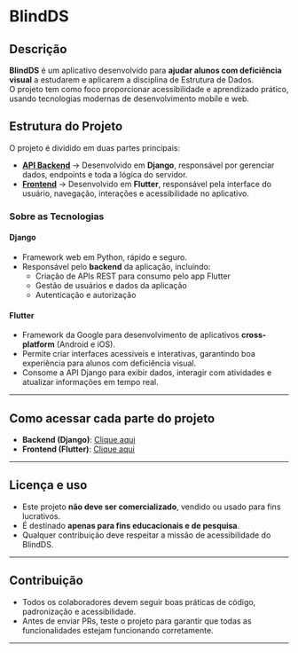 # BlindDS

## Descrição
**BlindDS** é um aplicativo desenvolvido para **ajudar alunos com deficiência visual** a estudarem e aplicarem a disciplina de Estrutura de Dados.  
O projeto tem como foco proporcionar acessibilidade e aprendizado prático, usando tecnologias modernas de desenvolvimento mobile e web.

## Estrutura do Projeto
O projeto é dividido em duas partes principais:

- **[API Backend](./api/README.md)** → Desenvolvido em **Django**, responsável por gerenciar dados, endpoints e toda a lógica do servidor.  
- **[Frontend](./frontend/README.md)** → Desenvolvido em **Flutter**, responsável pela interface do usuário, navegação, interações e acessibilidade no aplicativo.

### Sobre as Tecnologias

#### Django
- Framework web em Python, rápido e seguro.  
- Responsável pelo **backend** da aplicação, incluindo:
  - Criação de APIs REST para consumo pelo app Flutter  
  - Gestão de usuários e dados da aplicação  
  - Autenticação e autorização  

#### Flutter
- Framework da Google para desenvolvimento de aplicativos **cross-platform** (Android e iOS).  
- Permite criar interfaces acessíveis e interativas, garantindo boa experiência para alunos com deficiência visual.  
- Consome a API Django para exibir dados, interagir com atividades e atualizar informações em tempo real.

---

## Como acessar cada parte do projeto

- **Backend (Django)**: [Clique aqui](./api/README.md)  
- **Frontend (Flutter)**: [Clique aqui](./frontend/README.md)

---

## Licença e uso

- Este projeto **não deve ser comercializado**, vendido ou usado para fins lucrativos.  
- É destinado **apenas para fins educacionais e de pesquisa**.  
- Qualquer contribuição deve respeitar a missão de acessibilidade do BlindDS.

---

## Contribuição
- Todos os colaboradores devem seguir boas práticas de código, padronização e acessibilidade.  
- Antes de enviar PRs, teste o projeto para garantir que todas as funcionalidades estejam funcionando corretamente.

---

